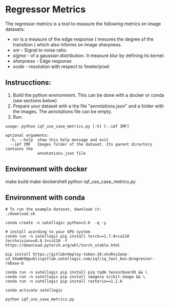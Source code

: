 # Regressor Metrics

The regressor metrics is a tool to measure the following metrics on image datasets:

 - *rer* is a measure of the edge response ( mesures the degree of the transition ) which also informs on image sharpness.
 - *snr* - Signal to noise ratio.
 - *sigma* - of a gaussian distribution. It measure blur by defining its kernel.
 - *sharpness* - Edge response
 - *scale* - resolution with respect to 1meter/pixel

## Instrucctions:

1. Build the python environment. This can be done with a docker or conda (see sections below)
2. Prepare your dataset with a the file "annotations.json" and a folder with the images. The annotations file can be empty.
3. Run:
```
usage: python iqf_use_case_metrics.py [-h] [--imf IMF]

optional arguments:
  -h, --help  show this help message and exit
  --imf IMF   Images folder of the dataset. Its parent directory contains the
              annotations.json file
```

## Environment with docker

make build
make dockershell
python iqf_use_case_metrics.py

## Environment with conda

```
# To run the example dataset, download it:
./download.sh

conda create -n satellogic python=3.6  -q -y

# install acording to your GPU system
conda run -n satellogic pip install torch==1.7.0+cu110 torchvision==0.8.1+cu110 -f https://download.pytorch.org/whl/torch_stable.html

pip install https://gitlab+deploy-token-28:xkxRsx2anp-u3_V4aAK9@publicgitlab.satellogic.com/iqf/iq_tool_box-@regressor-rebase-b

conda run -n satellogic pip install piq tqdm tensorboardX && \
conda run -n satellogic pip install imageio scikit-image && \
conda run -n satellogic pip install rasterio==1.2.6

conda activate satellogic

python iqf_use_case_metrics.py

```
